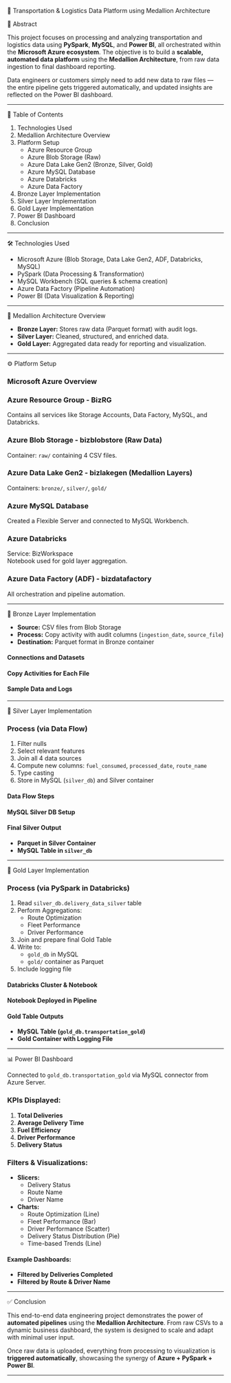 🚚 Transportation & Logistics Data Platform using Medallion Architecture

📘 Abstract

This project focuses on processing and analyzing transportation and logistics data using **PySpark**, **MySQL**, and **Power BI**, all orchestrated within the **Microsoft Azure ecosystem**. The objective is to build a **scalable, automated data platform** using the **Medallion Architecture**, from raw data ingestion to final dashboard reporting.

Data engineers or customers simply need to add new data to raw files — the entire pipeline gets triggered automatically, and updated insights are reflected on the Power BI dashboard.

---

👭 Table of Contents

1. Technologies Used
2. Medallion Architecture Overview
3. Platform Setup
   - Azure Resource Group
   - Azure Blob Storage (Raw)
   - Azure Data Lake Gen2 (Bronze, Silver, Gold)
   - Azure MySQL Database
   - Azure Databricks
   - Azure Data Factory
4. Bronze Layer Implementation
5. Silver Layer Implementation
6. Gold Layer Implementation
7. Power BI Dashboard
8. Conclusion

---

🛠️ Technologies Used

- Microsoft Azure (Blob Storage, Data Lake Gen2, ADF, Databricks, MySQL)
- PySpark (Data Processing & Transformation)
- MySQL Workbench (SQL queries & schema creation)
- Azure Data Factory (Pipeline Automation)
- Power BI (Data Visualization & Reporting)

---

🧱 Medallion Architecture Overview

- **Bronze Layer:** Stores raw data (Parquet format) with audit logs.
- **Silver Layer:** Cleaned, structured, and enriched data.
- **Gold Layer:** Aggregated data ready for reporting and visualization.

---

⚙️ Platform Setup

### Microsoft Azure Overview

### Azure Resource Group - BizRG
Contains all services like Storage Accounts, Data Factory, MySQL, and Databricks.  

### Azure Blob Storage - bizblobstore (Raw Data)
Container: `raw/` containing 4 CSV files.  

### Azure Data Lake Gen2 - bizlakegen (Medallion Layers)
Containers: `bronze/`, `silver/`, `gold/`  

### Azure MySQL Database
Created a Flexible Server and connected to MySQL Workbench.  

### Azure Databricks
Service: BizWorkspace  
Notebook used for gold layer aggregation.  

### Azure Data Factory (ADF) - bizdatafactory
All orchestration and pipeline automation.  

---

🥍 Bronze Layer Implementation

- **Source:** CSV files from Blob Storage
- **Process:** Copy activity with audit columns (`ingestion_date`, `source_file`)
- **Destination:** Parquet format in Bronze container

#### Connections and Datasets

#### Copy Activities for Each File

#### Sample Data and Logs

---

🥈 Silver Layer Implementation

### Process (via Data Flow)
1. Filter nulls
2. Select relevant features
3. Join all 4 data sources
4. Compute new columns: `fuel_consumed`, `processed_date`, `route_name`
5. Type casting
6. Store in MySQL (`silver_db`) and Silver container

#### Data Flow Steps

#### MySQL Silver DB Setup

#### Final Silver Output
- **Parquet in Silver Container**
- **MySQL Table in `silver_db`**

---

🥇 Gold Layer Implementation

### Process (via PySpark in Databricks)
1. Read `silver_db.delivery_data_silver` table
2. Perform Aggregations:
   - Route Optimization
   - Fleet Performance
   - Driver Performance
3. Join and prepare final Gold Table
4. Write to:
   - `gold_db` in MySQL
   - `gold/` container as Parquet
5. Include logging file

#### Databricks Cluster & Notebook

#### Notebook Deployed in Pipeline

#### Gold Table Outputs
- **MySQL Table (`gold_db.transportation_gold`)**
- **Gold Container with Logging File**

---

📊 Power BI Dashboard

Connected to `gold_db.transportation_gold` via MySQL connector from Azure Server.

### KPIs Displayed:
1. **Total Deliveries**
2. **Average Delivery Time**
3. **Fuel Efficiency**
4. **Driver Performance**
5. **Delivery Status**

### Filters & Visualizations:
- **Slicers:**
  - Delivery Status
  - Route Name
  - Driver Name
- **Charts:**
  - Route Optimization (Line)
  - Fleet Performance (Bar)
  - Driver Performance (Scatter)
  - Delivery Status Distribution (Pie)
  - Time-based Trends (Line)

#### Example Dashboards:
- **Filtered by Deliveries Completed**
- **Filtered by Route & Driver Name**

---

✅ Conclusion

This end-to-end data engineering project demonstrates the power of **automated pipelines** using the **Medallion Architecture**. From raw CSVs to a dynamic business dashboard, the system is designed to scale and adapt with minimal user input.

Once raw data is uploaded, everything from processing to visualization is **triggered automatically**, showcasing the synergy of **Azure + PySpark + Power BI**.

---
